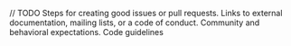 
// TODO
Steps for creating good issues or pull requests.
Links to external documentation, mailing lists, or a code of conduct.
Community and behavioral expectations.
Code guidelines
